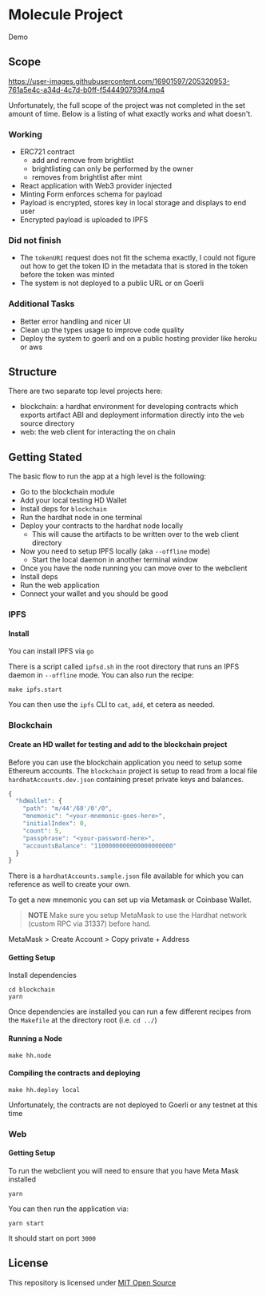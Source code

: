 # Molecule Project

Demo

## Scope

https://user-images.githubusercontent.com/16901597/205320953-761a5e4c-a34d-4c7d-b0ff-f544490793f4.mp4


Unfortunately, the full scope of the project was not completed in the set amount of time. Below is a listing of what exactly works and what doesn't.

### Working 
- ERC721 contract 
	- add and remove from brightlist 
	- brightlisting can only be performed by the owner
	- removes from brightlist after mint
- React application with Web3 provider injected 
- Minting Form enforces schema for payload
- Payload is encrypted, stores key in local storage and displays to end user
- Encrypted payload is uploaded to IPFS 

### Did not finish
- The `tokenURI` request does not fit the schema exactly, I could not figure out how to get the token ID in the metadata that is stored in the token before the token was minted 
- The system is not deployed to a public URL or on Goerli

### Additional Tasks 
- Better error handling and nicer UI
- Clean up the types usage to improve code quality
- Deploy the system to goerli and on a public hosting provider like heroku or aws 

## Structure
There are two separate top level projects here:

* blockchain: a hardhat environment for developing contracts which exports artifact ABI and deployment information directly into the `web` source directory
* web: the web client for interacting the on chain

## Getting Stated 
The basic flow to run the app at a high level is the following:
- Go to the blockchain module
- Add your local testing HD Wallet
- Install deps for `blockchain`
- Run the hardhat node in one terminal
- Deploy your contracts to the hardhat node locally 
	- This will cause the artifacts to be written over to the web client directory
- Now you need to setup IPFS locally (aka `--offline` mode)
	- Start the local daemon in another terminal window
- Once you have the node running you can move over to the webclient
- Install deps
- Run the web application
- Connect your wallet and you should be good

### IPFS 
#### Install 
You can install IPFS via `go` 

There is a script called `ipfsd.sh` in the root directory that runs an IPFS daemon in `--offline` mode. You can also run the recipe:

```
make ipfs.start
```

You can then use the `ipfs` CLI to `cat`, `add`, et cetera as needed. 

### Blockchain
#### Create an HD wallet for testing and add to the blockchain project
Before you can use the blockchain application you need to setup some Ethereum accounts. The `blockchain` project is setup to read from a local file `hardhatAccounts.dev.json` containing preset private keys and balances.

```javascript
{
  "hdWallet": {
    "path": "m/44'/60'/0'/0",
    "mnemonic": "<your-mnemonic-goes-here>",
    "initialIndex": 0,
    "count": 5,
    "passphrase": "<your-password-here>",
    "accountsBalance": "1100000000000000000000"
  }
}
```

There is a `hardhatAccounts.sample.json` file available for which you can reference as well to create your own.

To get a new mnemonic you can set up via Metamask or Coinbase Wallet.

> **NOTE** Make sure you setup MetaMask to use the Hardhat network (custom RPC via 31337) before hand.

MetaMask > Create Account > Copy private + Address

#### Getting Setup
Install dependencies 
```
cd blockchain 
yarn 
```
Once dependencies are installed you can run a few different recipes from the `Makefile` at the directory root (i.e. `cd ../`)

#### Running a Node
```
make hh.node
```

#### Compiling the contracts and deploying
```
make hh.deploy local
```

Unfortunately, the contracts are not deployed to Goerli or any testnet at this time

### Web
#### Getting Setup
To run the webclient you will need to ensure that you have Meta Mask installed
```
yarn 
```

You can then run the application via:
```
yarn start
```

It should start on port `3000`

## License
This repository is licensed under [MIT Open Source](https://opensource.org/licenses/MIT)

